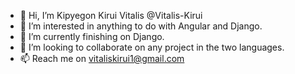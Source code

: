 - 👋 Hi, I’m Kipyegon Kirui Vitalis @Vitalis-Kirui
- 👀 I’m interested in anything to do with Angular and Django.
- 🌱 I’m currently finishing on Django.
- 💞️ I’m looking to collaborate on any project in the two languages.
- 📫 Reach me on vitaliskirui1@gmail.com

